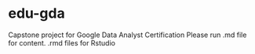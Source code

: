 # edu-gda
Capstone project for Google Data Analyst Certification
Please run .md file for content.
.rmd files for Rstudio
